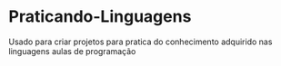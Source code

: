 # Praticando-Linguagens
Usado para criar projetos para pratica do conhecimento adquirido nas linguagens aulas de programação
